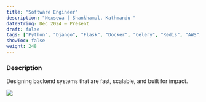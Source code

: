 ```yaml
---
title: "Software Engineer"
description: "Nexsewa | Shankhamul, Kathmandu " 
dateString: Dec 2024 – Present
draft: false
tags: ["Python", "Django", "Flask", "Docker", "Celery", "Redis", "AWS", "Postgres"]
showToc: false
weight: 248
--- 
```


### Description

Designing backend systems that are fast, scalable, and built for impact.

![](/experience/software_engineer/ns2.png#center)